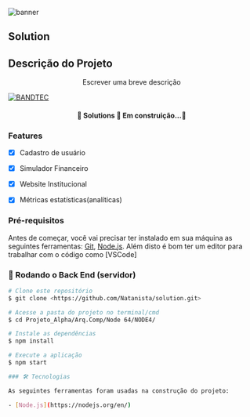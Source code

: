 ![banner](https://user-images.githubusercontent.com/54637218/93024875-e9eed400-f5cf-11ea-92ee-9f3681f09962.png)

## Solution

## Descrição do Projeto
<p align="center">Escrever uma breve descrição<p>
  
 [![BANDTEC](https://img.shields.io/badge/<BANDTEC>-<working>-<COLOR>.svg)](https://shields.io/)
 
<h4 align ="center">
    🚧 Solutions  🚀 Em construição...🚧
  </h4>
  
 ### Features 
 
 - [x] Cadastro de usuário
 - [x] Simulador Financeiro
 - [x] Website Institucional
 - [x] Métricas estatísticas(analíticas)
 
 
 ### Pré-requisitos 
 Antes de começar, você vai precisar ter instalado em sua máquina as seguintes ferramentas:
[Git](https://git-scm.com), [Node.js](https://nodejs.org/en/). 
Além disto é bom ter um editor para trabalhar com o código como [VSCode]

### 🎲 Rodando o Back End (servidor)
```bash
# Clone este repositório
$ git clone <https://github.com/Natanista/solution.git>

# Acesse a pasta do projeto no terminal/cmd
$ cd Projeto_Alpha/Arq.Comp/Node 64/NODE4/

# Instale as dependências
$ npm install

# Execute a aplicação 
$ npm start

### 🛠 Tecnologias

As seguintes ferramentas foram usadas na construção do projeto:

- [Node.js](https://nodejs.org/en/)




 
 
 
 

  

